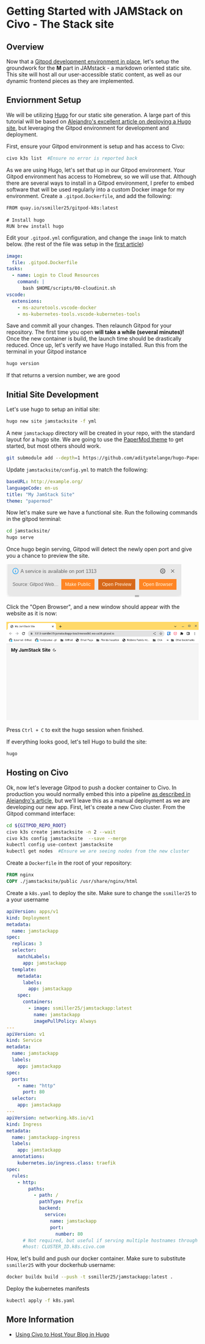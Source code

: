 # Getting Started with JAMStack on Civo - The Stack site

## Overview

Now that a [Gitpod development environment in place](https://www.civo.com/learn/civo-development-environment-with-gitpod), let's setup the groundwork for the **M** part in JAMstack - a markdown oriented static site.  This site will host all our user-accessible static content, as well as our dynamic frontend pieces as they are implemented.

## Enviornment Setup 

We will be utilizing [Hugo](https://gohugo.io/) for our static site generation.  A large part of this tutorial will be based on [Alejandro's excellent article on deploying a Hugo site](https://www.civo.com/learn/using-civo-k3s-service-to-host-your-blog-in-hugo-using-github-actions), but leveraging the Gitpod environment for development and deployment.

First, ensure your Gitpod environment is setup and has access to Civo:

```sh
civo k3s list  #Ensure no error is reported back 
```

As we are using Hugo, let's set that up in our Gitpod environment.  Your Gitpod environment has access to Homebrew, so we will use that.  Although there are several ways to install in a Gitpod environment, I prefer to embed software that will be used regularly into a custom Docker image for my environment.  Create a `.gitpod.Dockerfile`, and add the following:

```text
FROM quay.io/ssmiller25/gitpod-k8s:latest

# Install hugo
RUN brew install hugo
```

Edit your `.gitpod.yml` configuration, and change the `image` link to match below.  (the rest of the file was setup in the [first article](https://www.civo.com/learn/civo-development-environment-with-gitpod))

```yaml
image:
  file: .gitpod.Dockerfile
tasks:
  - name: Login to Cloud Resources
    command: |
      bash $HOME/scripts/00-cloudinit.sh
vscode:
  extensions:
    - ms-azuretools.vscode-docker
    - ms-kubernetes-tools.vscode-kubernetes-tools
```

Save and commit all your changes.  Then relaunch Gitpod for your repository.  The first time you open **will take a while (several minutes)!**  Once the new container is build, the launch time should be drastically reduced.  Once up, let's verify we have Hugo installed.  Run this from the terminal in your Gitpod instance

```sh
hugo version
```

If that returns a version number, we are good

## Initial Site Development

Let's use hugo to setup an initial site:

```sh
hugo new site jamstacksite -f yml
```

A new `jamstackapp` directory will be created in your repo, with the standard layout for a hugo site.  We are going to use the [PaperMod theme](https://github.com/adityatelange/hugo-PaperMod) to get started, but most others should work.

```sh
git submodule add --depth=1 https://github.com/adityatelange/hugo-PaperMod.git jamstacksite/themes/papermod
```

Update `jamstacksite/config.yml` to match the following:

```yaml
baseURL: http://example.org/
languageCode: en-us
title: "My JamStack Site"
theme: "papermod"
```

Now let's make sure we have a functional site.  Run the following commands in the gitpod terminal:

```sh
cd jamstacksite/
hugo serve
```

Once hugo begin serving, Gitpod will detect the newly open port and give you a chance to preview the site.

![Gitpod Open Port](images/2-gitpod-hugo-serve.png)

Click the "Open Browser", and a new window should appear with the website as it is now:

![Initial Hugo Site](images/2-initial-site.png)

Press `Ctrl + C` to exit the hugo session when finished.

If everything looks good, let's tell Hugo to build the site:

```sh
hugo
```

## Hosting on Civo

Ok, now let's leverage Gitpod to push a docker container to Civo.  In production you would normally embed this into a pipeline [as described in Alejandro's article](https://www.civo.com/learn/using-civo-k3s-service-to-host-your-blog-in-hugo-using-github-actions), but we'll leave this as a manual deployment as we are developing our new app.  First, let's create a new Civo cluster.  From the Gitpod command interface:

```sh
cd ${GITPOD_REPO_ROOT}
civo k3s create jamstacksite -n 2 --wait
civo k3s config jamstacksite  --save --merge
kubectl config use-context jamstacksite
kubectl get nodes  #Ensure we are seeing nodes from the new cluster
```

Create a `Dockerfile` in the root of your repository:

```Dockerfile
FROM nginx
COPY ./jamstacksite/public /usr/share/nginx/html
```

Create a `k8s.yaml` to deploy the site.  Make sure to change the `ssmiller25` to a your username

```yaml
apiVersion: apps/v1
kind: Deployment
metadata:
  name: jamstackapp
spec:
  replicas: 3
  selector:
    matchLabels:
      app: jamstackapp
  template:
    metadata:
      labels:
        app: jamstackapp
    spec:
      containers:
        - image: ssmiller25/jamstackapp:latest
          name: jamstackapp
          imagePullPolicy: Always
---
apiVersion: v1
kind: Service
metadata:
  name: jamstackapp
  labels:
    app: jamstackapp
spec:
  ports:
    - name: "http"
      port: 80
  selector:
    app: jamstackapp
---
apiVersion: networking.k8s.io/v1
kind: Ingress
metadata:
  name: jamstackapp-ingress
  labels:
    app: jamstackapp
  annotations:
    kubernetes.io/ingress.class: traefik
spec:
  rules:
    - http:
        paths:
          - path: /
            pathType: Prefix
            backend:
              service:
                name: jamstackapp
                port: 
                  number: 80
      # Not required, but useful if serving multiple hostnames through the same ingress
      #host: CLUSTER_ID.k8s.civo.com
```

How, let's build and push our docker container.  Make sure to substitute `ssmiller25` with your dockerhub username:

```sh
docker buildx build --push -t ssmiller25/jamstackapp:latest .
```

Deploy the kubernetes manifests

```sh
kubectl apply -f k8s.yaml
```

## More Information

- [Using Civo to Host Your Blog in Hugo](https://www.civo.com/learn/using-civo-k3s-service-to-host-your-blog-in-hugo-using-github-actions)
